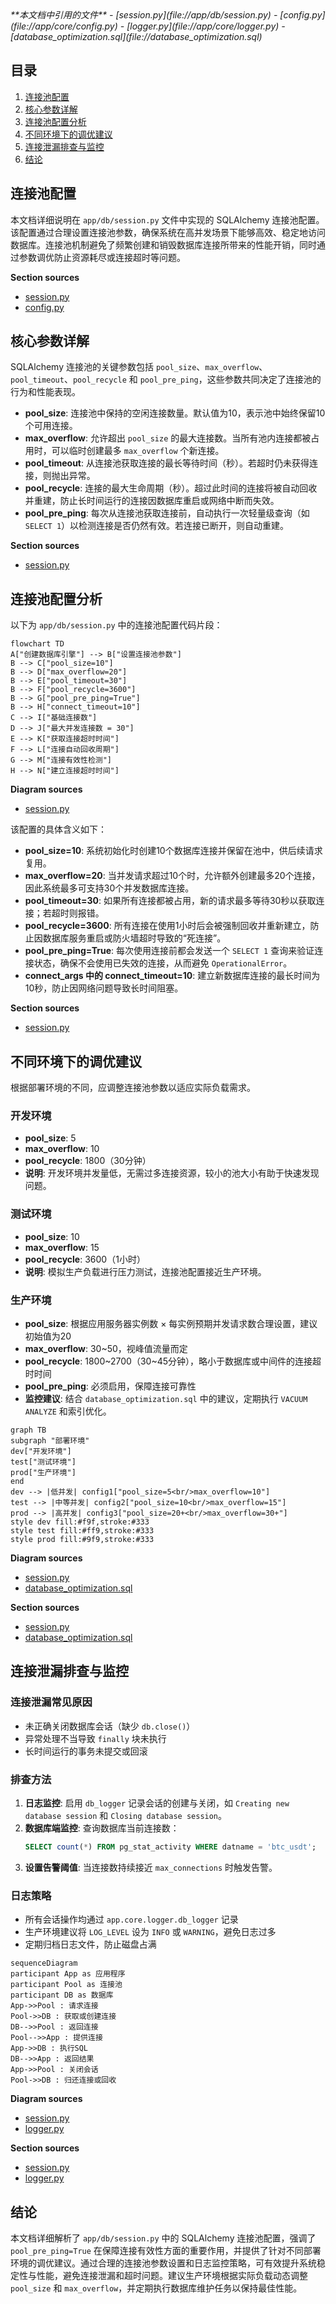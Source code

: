 <cite>
**本文档中引用的文件**  
- [session.py](file://app/db/session.py)
- [config.py](file://app/core/config.py)
- [logger.py](file://app/core/logger.py)
- [database_optimization.sql](file://database_optimization.sql)
</cite>

## 目录
1. [连接池配置](#连接池配置)
2. [核心参数详解](#核心参数详解)
3. [连接池配置分析](#连接池配置分析)
4. [不同环境下的调优建议](#不同环境下的调优建议)
5. [连接泄漏排查与监控](#连接泄漏排查与监控)
6. [结论](#结论)

## 连接池配置

本文档详细说明在 `app/db/session.py` 文件中实现的 SQLAlchemy 连接池配置。该配置通过合理设置连接池参数，确保系统在高并发场景下能够高效、稳定地访问数据库。连接池机制避免了频繁创建和销毁数据库连接所带来的性能开销，同时通过参数调优防止资源耗尽或连接超时等问题。

**Section sources**
- [session.py](file://app/db/session.py#L0-L43)
- [config.py](file://app/core/config.py#L0-L65)

## 核心参数详解

SQLAlchemy 连接池的关键参数包括 `pool_size`、`max_overflow`、`pool_timeout`、`pool_recycle` 和 `pool_pre_ping`，这些参数共同决定了连接池的行为和性能表现。

- **pool_size**: 连接池中保持的空闲连接数量。默认值为10，表示池中始终保留10个可用连接。
- **max_overflow**: 允许超出 `pool_size` 的最大连接数。当所有池内连接都被占用时，可以临时创建最多 `max_overflow` 个新连接。
- **pool_timeout**: 从连接池获取连接的最长等待时间（秒）。若超时仍未获得连接，则抛出异常。
- **pool_recycle**: 连接的最大生命周期（秒）。超过此时间的连接将被自动回收并重建，防止长时间运行的连接因数据库重启或网络中断而失效。
- **pool_pre_ping**: 每次从连接池获取连接前，自动执行一次轻量级查询（如 `SELECT 1`）以检测连接是否仍然有效。若连接已断开，则自动重建。

**Section sources**
- [session.py](file://app/db/session.py#L10-L16)

## 连接池配置分析

以下为 `app/db/session.py` 中的连接池配置代码片段：

```mermaid
flowchart TD
A["创建数据库引擎"] --> B["设置连接池参数"]
B --> C["pool_size=10"]
B --> D["max_overflow=20"]
B --> E["pool_timeout=30"]
B --> F["pool_recycle=3600"]
B --> G["pool_pre_ping=True"]
B --> H["connect_timeout=10"]
C --> I["基础连接数"]
D --> J["最大并发连接数 = 30"]
E --> K["获取连接超时时间"]
F --> L["连接自动回收周期"]
G --> M["连接有效性检测"]
H --> N["建立连接超时时间"]
```

**Diagram sources**
- [session.py](file://app/db/session.py#L10-L20)

该配置的具体含义如下：

- **pool_size=10**: 系统初始化时创建10个数据库连接并保留在池中，供后续请求复用。
- **max_overflow=20**: 当并发请求超过10个时，允许额外创建最多20个连接，因此系统最多可支持30个并发数据库连接。
- **pool_timeout=30**: 如果所有连接都被占用，新的请求最多等待30秒以获取连接；若超时则报错。
- **pool_recycle=3600**: 所有连接在使用1小时后会被强制回收并重新建立，防止因数据库服务重启或防火墙超时导致的“死连接”。
- **pool_pre_ping=True**: 每次使用连接前都会发送一个 `SELECT 1` 查询来验证连接状态，确保不会使用已失效的连接，从而避免 `OperationalError`。
- **connect_args 中的 connect_timeout=10**: 建立新数据库连接的最长时间为10秒，防止因网络问题导致长时间阻塞。

**Section sources**
- [session.py](file://app/db/session.py#L10-L25)

## 不同环境下的调优建议

根据部署环境的不同，应调整连接池参数以适应实际负载需求。

### 开发环境
- **pool_size**: 5
- **max_overflow**: 10
- **pool_recycle**: 1800（30分钟）
- **说明**: 开发环境并发量低，无需过多连接资源，较小的池大小有助于快速发现问题。

### 测试环境
- **pool_size**: 10
- **max_overflow**: 15
- **pool_recycle**: 3600（1小时）
- **说明**: 模拟生产负载进行压力测试，连接池配置接近生产环境。

### 生产环境
- **pool_size**: 根据应用服务器实例数 × 每实例预期并发请求数合理设置，建议初始值为20
- **max_overflow**: 30~50，视峰值流量而定
- **pool_recycle**: 1800~2700（30~45分钟），略小于数据库或中间件的连接超时时间
- **pool_pre_ping**: 必须启用，保障连接可靠性
- **监控建议**: 结合 `database_optimization.sql` 中的建议，定期执行 `VACUUM ANALYZE` 和索引优化。

```mermaid
graph TB
subgraph "部署环境"
dev["开发环境"]
test["测试环境"]
prod["生产环境"]
end
dev --> |低并发| config1["pool_size=5<br/>max_overflow=10"]
test --> |中等并发| config2["pool_size=10<br/>max_overflow=15"]
prod --> |高并发| config3["pool_size=20+<br/>max_overflow=30+"]
style dev fill:#f9f,stroke:#333
style test fill:#ff9,stroke:#333
style prod fill:#9f9,stroke:#333
```

**Diagram sources**
- [session.py](file://app/db/session.py#L10-L16)
- [database_optimization.sql](file://database_optimization.sql#L20-L30)

**Section sources**
- [session.py](file://app/db/session.py#L10-L16)
- [database_optimization.sql](file://database_optimization.sql#L20-L30)

## 连接泄漏排查与监控

### 连接泄漏常见原因
- 未正确关闭数据库会话（缺少 `db.close()`）
- 异常处理不当导致 `finally` 块未执行
- 长时间运行的事务未提交或回滚

### 排查方法
1. **日志监控**: 启用 `db_logger` 记录会话的创建与关闭，如 `Creating new database session` 和 `Closing database session`。
2. **数据库端监控**: 查询数据库当前连接数：
   ```sql
   SELECT count(*) FROM pg_stat_activity WHERE datname = 'btc_usdt';
   ```
3. **设置告警阈值**: 当连接数持续接近 `max_connections` 时触发告警。

### 日志策略
- 所有会话操作均通过 `app.core.logger.db_logger` 记录
- 生产环境建议将 `LOG_LEVEL` 设为 `INFO` 或 `WARNING`，避免日志过多
- 定期归档日志文件，防止磁盘占满

```mermaid
sequenceDiagram
participant App as 应用程序
participant Pool as 连接池
participant DB as 数据库
App->>Pool : 请求连接
Pool->>DB : 获取或创建连接
DB-->>Pool : 返回连接
Pool-->>App : 提供连接
App->>DB : 执行SQL
DB-->>App : 返回结果
App->>Pool : 关闭会话
Pool->>DB : 归还连接或回收
```

**Diagram sources**
- [session.py](file://app/db/session.py#L35-L43)
- [logger.py](file://app/core/logger.py#L20-L30)

**Section sources**
- [session.py](file://app/db/session.py#L35-L43)
- [logger.py](file://app/core/logger.py#L20-L30)

## 结论

本文档详细解析了 `app/db/session.py` 中的 SQLAlchemy 连接池配置，强调了 `pool_pre_ping=True` 在保障连接有效性方面的重要作用，并提供了针对不同部署环境的调优建议。通过合理的连接池参数设置和日志监控策略，可有效提升系统稳定性与性能，避免连接泄漏和超时问题。建议生产环境根据实际负载动态调整 `pool_size` 和 `max_overflow`，并定期执行数据库维护任务以保持最佳性能。